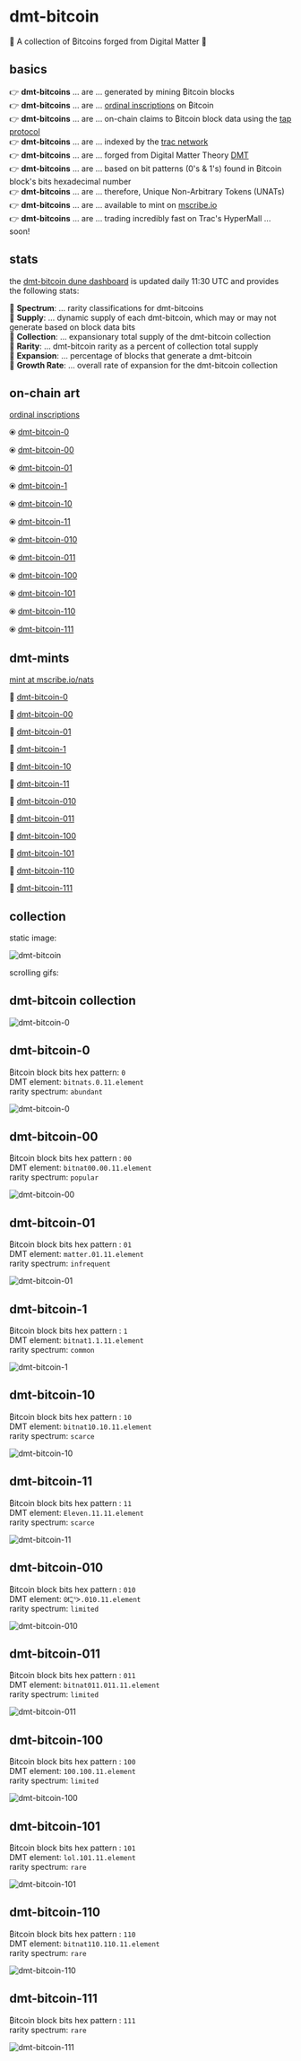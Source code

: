 # dmt-bitcoin  

🚀 A collection of ₿itcoins forged from Digital Matter 🚀

## basics

👉 **dmt-bitcoins** ... are ... generated by mining ₿itcoin blocks    
👉 **dmt-bitcoins** ... are ... [ordinal inscriptions](https://docs.ordinals.com/) on ₿itcoin  
👉 **dmt-bitcoins** ... are ... on-chain claims to ₿itcoin block data using the [tap protocol](https://github.com/Trac-Systems/tap-protocol-specs)  
👉 **dmt-bitcoins** ... are ... indexed by the [trac network](https://trac.network)  
👉 **dmt-bitcoins** ... are ... forged from Digital Matter Theory [DMT](https://digital-matter-theory.gitbook.io/digital-matter-theory)  
👉 **dmt-bitcoins** ... are ... based on bit patterns (0's & 1's) found in ₿itcoin block's bits hexadecimal number  
👉 **dmt-bitcoins** ... are ... therefore, Unique Non-Arbitrary Tokens (UNATs)     
👉 **dmt-bitcoins** ... are ... available to mint on [mscribe.io](https://mscribe.io/nats?t=latest)  
👉 **dmt-bitcoins** ... are ... trading incredibly fast on Trac's HyperMall ... soon!  

## stats

the [dmt-bitcoin dune dashboard](https://dune.com/bitgnat/dmt-bitcoin) is updated daily 11:30 UTC and provides the following stats:  

📙 **Spectrum**: ... rarity classifications for dmt-bitcoins  
📙 **Supply**: ... dynamic supply of each dmt-bitcoin, which may or may not generate based on block data bits  
📙 **Collection**: ... expansionary total supply of the dmt-bitcoin collection  
📙 **Rarity**: ... dmt-bitcoin rarity as a percent of collection total supply  
📙 **Expansion**: ... percentage of blocks that generate a dmt-bitcoin  
📙 **Growth Rate**: ... overall rate of expansion for the dmt-bitcoin collection    

## on-chain art

[ordinal inscriptions](https://ordinals.com)

⦿ [dmt-bitcoin-0](https://ordinals.com/inscription/79fba8825654ff5cc64e3783cde119151a8c96d9995a3c9a912eb2cb3de779e4i0)  

⦿ [dmt-bitcoin-00](https://ordinals.com/inscription/79fba8825654ff5cc64e3783cde119151a8c96d9995a3c9a912eb2cb3de779e4i1)  

⦿ [dmt-bitcoin-01](https://ordinals.com/inscription/79fba8825654ff5cc64e3783cde119151a8c96d9995a3c9a912eb2cb3de779e4i3)  

⦿ [dmt-bitcoin-1](https://ordinals.com/inscription/79fba8825654ff5cc64e3783cde119151a8c96d9995a3c9a912eb2cb3de779e4i2)  

⦿ [dmt-bitcoin-10](https://ordinals.com/inscription/79fba8825654ff5cc64e3783cde119151a8c96d9995a3c9a912eb2cb3de779e4i4)  

⦿ [dmt-bitcoin-11](https://ordinals.com/inscription/79fba8825654ff5cc64e3783cde119151a8c96d9995a3c9a912eb2cb3de779e4i6)  

⦿ [dmt-bitcoin-010](https://ordinals.com/inscription/79fba8825654ff5cc64e3783cde119151a8c96d9995a3c9a912eb2cb3de779e4i5)  

⦿ [dmt-bitcoin-011](https://ordinals.com/inscription/79fba8825654ff5cc64e3783cde119151a8c96d9995a3c9a912eb2cb3de779e4i7)  

⦿ [dmt-bitcoin-100](https://ordinals.com/inscription/79fba8825654ff5cc64e3783cde119151a8c96d9995a3c9a912eb2cb3de779e4i8)  

⦿ [dmt-bitcoin-101](https://ordinals.com/inscription/79fba8825654ff5cc64e3783cde119151a8c96d9995a3c9a912eb2cb3de779e4i9)  

⦿ [dmt-bitcoin-110](https://ordinals.com/inscription/79fba8825654ff5cc64e3783cde119151a8c96d9995a3c9a912eb2cb3de779e4i10)  

⦿ [dmt-bitcoin-111](https://ordinals.com/inscription/79fba8825654ff5cc64e3783cde119151a8c96d9995a3c9a912eb2cb3de779e4i11)  

## dmt-mints

[mint at mscribe.io/nats](https://mscribe.io/nats?t=latest)

🚀 [dmt-bitcoin-0](https://mscribe.io/nats/)  

🚀 [dmt-bitcoin-00](https://mscribe.io/nats/)  

🚀 [dmt-bitcoin-01](https://mscribe.io/nats/)  

🚀 [dmt-bitcoin-1](https://mscribe.io/nats/)  

🚀 [dmt-bitcoin-10](https://mscribe.io/nats/)  

🚀 [dmt-bitcoin-11](https://mscribe.io/nats/)  

🚀 [dmt-bitcoin-010](https://mscribe.io/nats/)  

🚀 [dmt-bitcoin-011](https://mscribe.io/nats/)  

🚀 [dmt-bitcoin-100](https://mscribe.io/nats/)  

🚀 [dmt-bitcoin-101](https://mscribe.io/nats/)  

🚀 [dmt-bitcoin-110](https://mscribe.io/nats/)  

🚀 [dmt-bitcoin-111](https://mscribe.io/nats/)  

## collection  

static image:  

![dmt-bitcoin](pngs/dmt-bitcoin-000.png)  

scrolling gifs:  

## dmt-bitcoin collection   

![dmt-bitcoin-0](gifs/dmt-btc-scroll-000.gif)

## dmt-bitcoin-0  

₿itcoin block bits hex pattern: `0`  
DMT element: `bitnats.0.11.element`  
rarity spectrum: `abundant`  

![dmt-bitcoin-0](gifs/dmt-btc-scroll-0.gif)

## dmt-bitcoin-00  

₿itcoin block bits hex pattern : `00`  
DMT element: `bitnat00.00.11.element`  
rarity spectrum: `popular`  

![dmt-bitcoin-00](gifs/dmt-btc-scroll-00.gif)

## dmt-bitcoin-01  

₿itcoin block bits hex pattern : `01`  
DMT element: `matter.01.11.element`  
rarity spectrum: `infrequent`  

![dmt-bitcoin-01](gifs/dmt-btc-scroll-01.gif)

## dmt-bitcoin-1  

₿itcoin block bits hex pattern : `1`  
DMT element: `bitnat1.1.11.element`  
rarity spectrum: `common`  

![dmt-bitcoin-1](gifs/dmt-btc-scroll-1.gif)

## dmt-bitcoin-10  

₿itcoin block bits hex pattern : `10`  
DMT element: `bitnat10.10.11.element`  
rarity spectrum: `scarce`  

![dmt-bitcoin-10](gifs/dmt-btc-scroll-10.gif)

## dmt-bitcoin-11  

₿itcoin block bits hex pattern : `11`  
DMT element: `Eleven.11.11.element`  
rarity spectrum: `scarce`  

![dmt-bitcoin-11](gifs/dmt-btc-scroll-11.gif)

## dmt-bitcoin-010  

₿itcoin block bits hex pattern : `010`  
DMT element: `ᘛ⁐̤ᕐᐷ.010.11.element`  
rarity spectrum: `limited`  

![dmt-bitcoin-010](gifs/dmt-btc-scroll-010.gif)

## dmt-bitcoin-011  

₿itcoin block bits hex pattern : `011`  
DMT element: `bitnat011.011.11.element`  
rarity spectrum: `limited`  

![dmt-bitcoin-011](gifs/dmt-btc-scroll-011.gif)

## dmt-bitcoin-100  

₿itcoin block bits hex pattern : `100`  
DMT element: `100.100.11.element`  
rarity spectrum: `limited`  

![dmt-bitcoin-100](gifs/dmt-btc-scroll-100.gif)

## dmt-bitcoin-101  

₿itcoin block bits hex pattern : `101`  
DMT element: `lol.101.11.element`  
rarity spectrum: `rare`  

![dmt-bitcoin-101](gifs/dmt-btc-scroll-101.gif)

## dmt-bitcoin-110  

₿itcoin block bits hex pattern : `110`  
DMT element: `bitnat110.110.11.element`  
rarity spectrum: `rare`  

![dmt-bitcoin-110](gifs/dmt-btc-scroll-110.gif)

## dmt-bitcoin-111  

₿itcoin block bits hex pattern : `111`  
rarity spectrum: `rare`  

![dmt-bitcoin-111](gifs/dmt-btc-scroll-111.gif)
